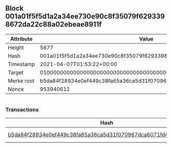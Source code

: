 ## Block 001a01f5f5d1a2a34ee730e90c8f35079f6293398672da22c88a02ebeae8911f

Attribute | Value
--- | ---
Height | 5877
Hash | 001a01f5f5d1a2a34ee730e90c8f35079f6293398672da22c88a02ebeae8911f
Timestamp | 2021-04-07T01:53:22+00:00
Target | 0100000000000000000000000000000000000000000000000000000000000000
Merke root | b5da84f28934e0ef449c38fa65a36ca5d31f070967dca6071fd4eecc81e3a38e
Nonce | 953940612

```

```

### Transactions

Hash | Amount
--- | ---
[b5da84f28934e0ef449c38fa65a36ca5d31f070967dca6071fd4eecc81e3a38e](b5da84f28934e0ef449c38fa65a36ca5d31f070967dca6071fd4eecc81e3a38e.md) | 10.00000000 SKEPTI 
